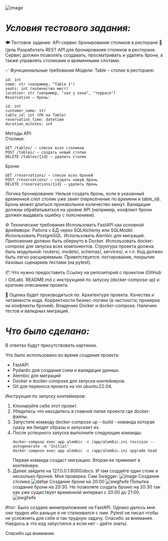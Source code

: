![image](https://github.com/user-attachments/assets/18264c5d-ca84-4838-8958-87685876fb91)*<h1>Условия тестового задания:</h1>*

🍽️ Тестовое задание: API-сервис бронирования столиков в ресторане
📌 Цель
Разработать REST API для бронирования столиков в ресторане. Сервис должен позволять создавать, просматривать и удалять брони, а также управлять столиками и временными слотами.

✅ Функциональные требования
Модели:
Table – столик в ресторане:

```
id: int
name: str (например, "Table 1")
seats: int (количество мест)
location: str (например, "зал у окна", "терраса")
Reservation – бронь:
```
```
id: int
customer_name: str
table_id: int (FK на Table)
reservation_time: datetime
duration_minutes: int
```
Методы API:<br>
Столики:

```
GET /tables/ — список всех столиков
POST /tables/ — создать новый столик
DELETE /tables/{id} — удалить столик
```
Брони:

```
GET /reservations/ — список всех броней
POST /reservations/ — создать новую бронь
DELETE /reservations/{id} — удалить бронь
```
Логика бронирования:
Нельзя создать бронь, если в указанный временной слот столик уже занят (пересечение по времени и table_id).
Бронь может длиться произвольное количество минут.
Валидации должны обрабатываться на уровне API (например, конфликт брони должен выдавать ошибку с пояснением).

⚙️ Технические требования
Использовать FastAPI как основной фреймворк.
Работа с БД через SQLAlchemy или SQLModel.
Использовать PostgreSQL.
Использовать Alembic для миграций.
Приложение должно быть обернуто в Docker.
Использовать docker-compose для запуска всех компонентов.
Структура проекта должна быть модульной: routers/, models/, schemas/, services/, и т.п.
Код должен быть легко расширяемым.
Приветствуется: логгирование, покрытие базовых сценариев тестами (на pytest).

📦 Что нужно предоставить
Ссылку на репозиторий с проектом (GitHub / GitLab).
README.md с инструкцией по запуску (docker-compose up) и кратким описанием проекта.

🧠 Оценка будет производиться по:
Архитектуре проекта.
Качества и читаемости кода.
Корректности бизнес-логики (в частности, проверка на конфликты броней).
Владению Docker и docker-compose.
Наличию тестов и валидных миграций.

*<h1>Что было сделано:</h1>*
В ответах будут присутствовать картинки.

Что было использовано во время создания проекта:<br>
- FastAPI
- Pydantic для создания схем и валидации данных.
- Alembic для миграций
- Docker и docker-compose для запуска контейнеров.
- Git для переноса проекта на vm ubuntu:22.04.


Инструкция по запуску контейнеров:
1. Клонируйте себе этот проект.
2. Убедитесь что находитесь в главной папке проекта где docker-файлы.
3. Запустите команду docker-compose up --build - команда которая сразу же билдит образы и запускает их.
4. После успешного запуска выполните следующие команды:
   ```
   docker-compose exec app alembic -c /app/alembic.ini revision --autogenerate -m "Initial"
   docker-compose exec app alembic -c /app/alembic.ini upgrade head
   ```
   Первая команда создаст миграцию. Вторая ее применит в контейнере.
5. Далее зайдите на 127.0.0.1:8000/docs. И там создайте один стоик и несколько броней.
Моя проверка:
Сам Swagger:
![image](https://github.com/user-attachments/assets/ebbc24a0-4e9b-4f48-b899-82e61c7d48f4)
Создание столика
![dafqe](https://github.com/user-attachments/assets/df49d9bc-150e-4681-a0e7-b19c89db1319)
Создание брони на 20:00
![ewgfwfe](https://github.com/user-attachments/assets/8d1ac959-5f52-4da3-a3a5-9aa08809c65c)
Попытка создание брони на 20:30. Не позволяте создать броню на 20:30 так как уже существует временной интервал с 20:00 до 21:00.
![ewgfwfe](https://github.com/user-attachments/assets/c4a08876-c6ae-4a8e-a5ad-4c463ccd496a)


Итог: Было создано миниприложение на FastAPI. Однако далось мне оно трудно ибо раньше я не сталкивался с ним.
Pytest не писал чтобы не усложнять для себя и так трудную задачу. Спасибо за внимание. Наедюсь в что код запустился а если нет - дайте знать).

Спасибо ща внимание.
